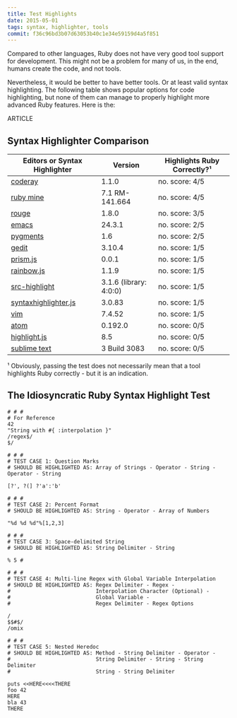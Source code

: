```yaml
---
title: Test Highlights
date: 2015-05-01
tags: syntax, highlighter, tools
commit: f36c96bd3b07d63053b40c1e34e59159d4a5f851
---
```


Compared to other languages, Ruby does not have very good tool support for development. This might not be a problem for many of us, in the end, humans create the code, and not tools.

Nevertheless, it would be better to have better tools. Or at least valid syntax highlighting. The following table shows popular options for code highlighting, but none of them can manage to properly highlight more advanced Ruby features. Here is the:

ARTICLE

## Syntax Highlighter Comparison

Editors or Syntax Highlighter                      | Version        | Highlights Ruby Correctly?¹
---------------------------------------------------| ---------------|---------------
[coderay](https://github.com/rubychan/coderay)     | 1.1.0          | no. score: 4/5
[ruby mine](https://www.jetbrains.com/ruby/)       | 7.1 RM-141.664 | no. score: 4/5
[rouge](https://github.com/jneen/rouge)            | 1.8.0          | no. score: 3/5
[emacs](https://www.gnu.org/software/emacs/)       | 24.3.1         | no. score: 2/5
[pygments](http://pygments.org/)                   | 1.6            | no. score: 2/5
[gedit](https://wiki.gnome.org/Apps/Gedit)         | 3.10.4         | no. score: 1/5
[prism.js](https://github.com/PrismJS/prism)       | 0.0.1          | no. score: 1/5
[rainbow.js](https://github.com/ccampbell/rainbow) | 1.1.9          | no. score: 1/5
[src-highlight](https://www.gnu.org/software/src-highlite/) | 3.1.6 (library: 4:0:0)    | no. score: 1/5
[syntaxhighlighter.js](https://github.com/syntaxhighlighter/syntaxhighlighter) | 3.0.83 | no. score: 1/5
[vim](http://www.vim.org/)                         | 7.4.52         | no. score: 1/5
[atom](https://atom.io/)                           | 0.192.0        | no. score: 0/5
[highlight.js](https://github.com/isagalaev/highlight.js) | 8.5     | no. score: 0/5
[sublime text](https://www.sublimetext.com/)       | 3 Build 3083   | no. score: 0/5

¹ Obviously, passing the test does not necessarily mean that a tool highlights Ruby correctly - but it is an indication.

## The Idiosyncratic Ruby Syntax Highlight Test

    # # #
    # For Reference
    42
    "String with #{ :interpolation }"
    /regex$/
    $/

    # # #
    # TEST CASE 1: Question Marks
    # SHOULD BE HIGHLIGHTED AS: Array of Strings - Operator - String - Operator - String

    [?', ?(] ?'a':'b'

    # # #
    # TEST CASE 2: Percent Format
    # SHOULD BE HIGHLIGHTED AS: String - Operator - Array of Numbers

    "%d %d %d"%[1,2,3]

    # # #
    # TEST CASE 3: Space-delimited String
    # SHOULD BE HIGHLIGHTED AS: String Delimiter - String

    % 5 #

    # # #
    # TEST CASE 4: Multi-line Regex with Global Variable Interpolation
    # SHOULD BE HIGHLIGHTED AS: Regex Delimiter - Regex -
    #                           Interpolation Character (Optional) -
    #                           Global Variable -
    #                           Regex Delimiter - Regex Options

    /
    $$#$/
    /omix

    # # #
    # TEST CASE 5: Nested Heredoc
    # SHOULD BE HIGHLIGHTED AS: Method - String Delimiter - Operator -
    #                           String Delimiter - String - String Delimiter
    #                           String - String Delimiter

    puts <<HERE<<<<THERE
    foo 42
    HERE
    bla 43
    THERE